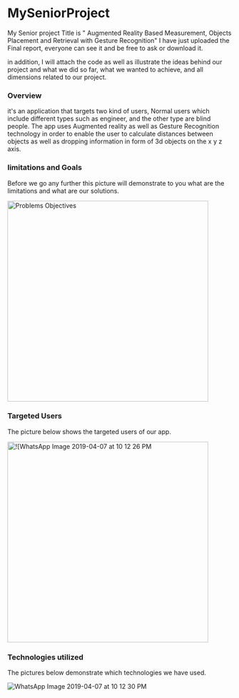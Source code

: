 # MySeniorProject


My Senior project Title is " Augmented Reality Based Measurement, Objects Placement and Retrieval with Gesture Recognition"
I have just uploaded the Final report, everyone can see it and be free to ask or download it.

in addition, I will attach the code as well as illustrate the ideas behind our project and what we did so far, what we wanted to achieve, and all dimensions related to our project.


### Overview


it's an application that targets two kind of users, Normal users which include different types such as engineer, and the other type are blind people. The app uses Augmented reality as well as Gesture Recognition technology in order to enable the user to calculate distances between objects as well as dropping information in form of 3d objects on the x y z axis.




### limitations and Goals 

Before we go any further this picture will demonstrate to you what are the limitations and what are our solutions.


<img width="450" alt="Problems   Objectives" src="https://user-images.githubusercontent.com/53584591/63643371-90231f80-c6d7-11e9-8b49-55b3d9ff695d.png">







### Targeted Users 

The picture below shows the targeted users of our app.



<img width="450" alt = "![WhatsApp Image 2019-04-07 at 10 12 26 PM" src="https://user-images.githubusercontent.com/53584591/64070905-42c62580-cc76-11e9-83d0-9b8a742c7f3a.png">










### Technologies utilized 

The pictures below demonstrate which technologies we have used.


![WhatsApp Image 2019-04-07 at 10 12 30 PM](https://user-images.githubusercontent.com/53584591/63643456-30c60f00-c6d9-11e9-8c47-594284aabea6.jpeg)





